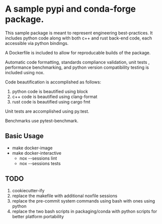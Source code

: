 # A sample pypi and conda-forge package.

This sample package is meant to represent engineering best-practices. It
includes python code along with both c++ and rust back-end code,
each accessible via python bindings.

A Dockerfile is included to allow for reproducable builds of the package.

Automatic code formatting, standards compliance validation, unit tests
, performance benchmarking, and python version compatibility testing
is included using nox.

Code beautification is accomplished as follows:
  1) python code is beautified using block
  2) c++ code is beautified using clang-format
  3) rust code is beautified using cargo fmt

Unit tests are accomplished using py.test.

Benchmarks use pytest-benchmark.

##  Basic Usage

  * make docker-image
  * make docker-interactive
    * nox --sessions lint
    * nox --sessions tests

## TODO

  1) cookiecutter-ify
  2) replace the makefile with additional noxfile sessions
  3) replace the pre-commit system commands using bash with ones using python
  4) replace the two bash scripts in packaging/conda with python scripts for better platform portability

